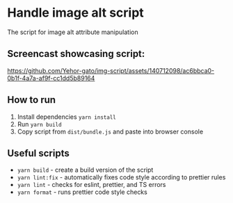 # Handle image alt script

The script for image alt attribute manipulation

## Screencast showcasing script:
https://github.com/Yehor-gato/img-script/assets/140712098/ac6bbca0-0b1f-4a7a-af9f-cc1dd5b89164

## How to run

1. Install dependencies `yarn install`
2. Run `yarn build`
3. Copy script from `dist/bundle.js` and paste into browser console
   
## Useful scripts

- `yarn build` - create a build version of the script
- `yarn lint:fix` - automatically fixes code style according to prettier rules
- `yarn lint` - checks for eslint, prettier, and TS errors
- `yarn format` - runs prettier code style checks

